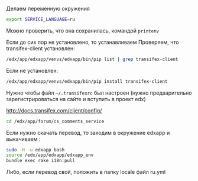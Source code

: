 Делаем переменную окружения
```bash
export SERVICE_LANGUAGE=ru
```

Можно проверить, что она сохранилась, командой `printenv`

Если до сих пор не установлено, то устанавливаем 
Проверяем, что transifex-client установлен:
```bash
/edx/app/edxapp/venvs/edxapp/bin/pip list | grep transifex-client
```

Если не установлен:

```bash
/edx/app/edxapp/venvs/edxapp/bin/pip install transifex-client
```

Нужно чтобы файл `~/.transifexrc` был настроен (нужно предварительно зарегистрироваться на сайте и вступить в проект edx)

http://docs.transifex.com/client/config/

```bash
cd /edx/app/forum/cs_comments_service
```

Если нужно скачать перевод, то заходим в окружение edxapp и выкачиваем : 
```bash
sudo -H -u edxapp bash
source /edx/app/edxapp/edxapp_env
bundle exec rake i18n:pull
```
Либо, если перевод свой, положить в папку locale файл ru.yml



